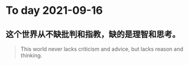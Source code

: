 
# To day 2021-09-16


## 这个世界从不缺批判和指教，缺的是理智和思考。
> This world never lacks criticism and advice, but lacks reason and thinking.

    